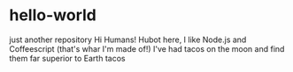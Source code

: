 # hello-world
just another repository
Hi Humans!
Hubot here, I like Node.js and Coffeescript (that's whar I'm made of!)
I've had tacos on the moon and find them far superior to Earth tacos
